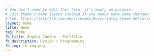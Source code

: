 ```yaml
---
# You don't need to edit this file, it's empty on purpose.
# Edit theme's home layout instead if you wanna make some changes
# See: https://jekyllrb.com/docs/themes/#overriding-theme-defaults
layout: home
title: Home
tag: home
fb_title: Ângela Coelho - Portfolio
fb_description: Design + Programming
fb_img: fb_img.png
---
```

